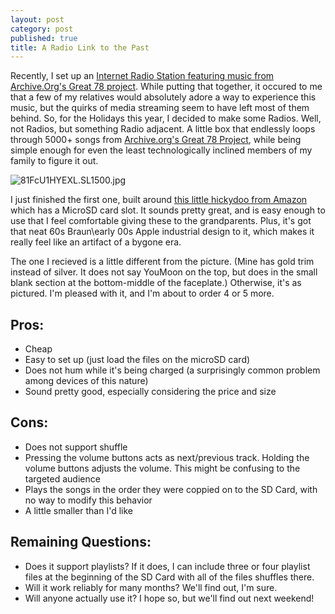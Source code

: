 ```yaml
---
layout: post
category: post
published: true
title: A Radio Link to the Past
---
```

Recently, I set up an [Internet Radio Station featuring music from Archive.Org's Great 78 project](http://ajroach42.com/listen-like-it-s-1949/). While putting that together, it occured to me that a few of my relatives would absolutely adore a way to experience this music, but the quirks of media streaming seem to have left most of them behind. So, for the Holidays this year, I decided to make some Radios. Well, not Radios, but something Radio adjacent. A little box that endlessly loops through 5000+ songs from [Archive.org's Great 78 Project](https://great78.archive.org/), while being simple enough for even the least technologically inclined members of my family to figure it out. 

![81FcU1HYEXL._SL1500_.jpg]({{site.baseurl}}/images/81FcU1HYEXL._SL1500_.jpg)

I just finished the first one, built around [this little hickydoo from Amazon](https://www.amazon.com/gp/product/B019KPBD3S) which has a MicroSD card slot. It sounds pretty great, and is easy enough to use that I feel comfortable giving these to the grandparents. Plus, it's got that neat 60s Braun\\early 00s Apple industrial design to it, which makes it really feel like an artifact of a bygone era. 

The one I recieved is a little different from the picture. (Mine has gold trim instead of silver. It does not say YouMoon on the top, but does in the small blank section at the bottom-middle of the faceplate.) Otherwise, it's as pictured. I'm pleased with it, and I'm about to order 4 or 5 more. 

## Pros: 

- Cheap
- Easy to set up (just load the files on the microSD card) 
- Does not hum while it's being charged (a surprisingly common problem among devices of this nature) 
- Sound pretty good, especially considering the price and size 

## Cons: 

- Does not support shuffle
- Pressing the volume buttons acts as next/previous track. Holding the volume buttons adjusts the volume. This might be confusing to the targeted audience 
- Plays the songs in the order they were coppied on to the SD Card, with no way to modify this behavior 
- A little smaller than I'd like 

## Remaining Questions: 

- Does it support playlists? If it does, I can include three or four playlist files at the beginning of the SD Card with all of the files shuffles there. 
- Will it work reliably for many months? We'll find out, I'm sure. 
- Will anyone actually use it? I hope so, but we'll find out next weekend! 


